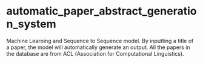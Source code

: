 # automatic_paper_abstract_generation_system
Machine Learning and Sequence to Sequence model. By inputting a title of a paper, the model will automatically generate an output. All the papers in the database are from ACL (Association for Computational Linguistics).
